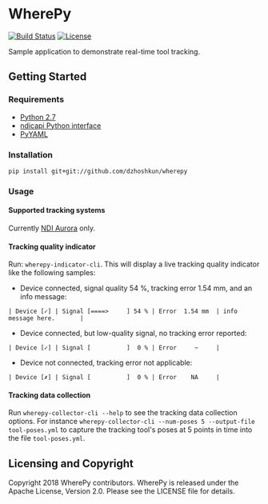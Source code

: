 # WherePy

[![Build Status](https://travis-ci.org/dzhoshkun/wherepy.svg?branch=master)](https://travis-ci.org/dzhoshkun/wherepy)
[![License](https://img.shields.io/badge/License-Apache%202.0-blue.svg)](https://github.com/dzhoshkun/wherepy/blob/master/LICENSE)

Sample application to demonstrate real-time tool tracking.

## Getting Started

### Requirements

* [Python 2.7][python-27]
* [ndicapi Python interface][ndicapi-py]
* [PyYAML][pyyaml]

[python-27]: https://www.python.org/
[ndicapi-py]: https://github.com/PlusToolkit/ndicapi#python
[pyyaml]: https://github.com/yaml/pyyaml

### Installation

`pip install git+git://github.com/dzhoshkun/wherepy`

### Usage

#### Supported tracking systems

Currently [NDI Aurora][ndi-aurora] only.

[ndi-aurora]: https://www.ndigital.com/medical/products/aurora/

#### Tracking quality indicator

Run: `wherepy-indicator-cli`.
This will display a live tracking quality indicator like the following samples:

* Device connected, signal quality 54 %, tracking error 1.54 mm, and an info message:

```
| Device [✓] | Signal [====>     ] 54 % | Error  1.54 mm  | info message here.       |
```

* Device connected, but low-quality signal, no tracking error reported:

```
| Device [✓] | Signal [          ]  0 % | Error     ~     |
```

* Device not connected, tracking error not applicable:

```
| Device [✗] | Signal [          ]  0 % | Error    NA     |
```

#### Tracking data collection

Run `wherepy-collector-cli --help` to see the tracking data collection options.
For instance `wherepy-collector-cli --num-poses 5 --output-file tool-poses.yml` to capture the tracking tool's 
poses at 5 points in time into the file `tool-poses.yml`.

## Licensing and Copyright

Copyright 2018 WherePy contributors.
WherePy is released under the Apache License, Version 2.0.
Please see the LICENSE file for details.
